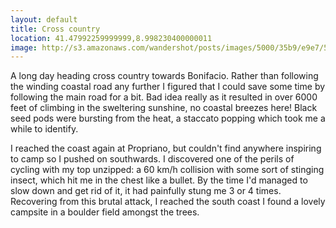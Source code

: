 ```yaml
---
layout: default
title: Cross country
location: 41.47992259999999,8.998230400000011
image: http://s3.amazonaws.com/wandershot/posts/images/5000/35b9/e9e7/5500/0200/006f/original/7-8.jpg?1342191033
---
```

A long day heading cross country towards Bonifacio. Rather than following the winding coastal road any further I figured that I could save some time by following the main road for a bit. Bad idea really as it resulted in over 6000 feet of climbing in the sweltering sunshine, no coastal breezes here! Black seed pods were bursting from the heat, a staccato popping which took me a while to identify.

I reached the coast again at Propriano, but couldn't find anywhere inspiring to camp so I pushed on southwards. I discovered one of the perils of cycling with my top unzipped: a 60 km/h collision with some sort of stinging insect, which hit me in the chest like a bullet. By the time I'd managed to slow down and get rid of it, it had painfully stung me 3 or 4 times. Recovering from this brutal attack, I reached the south coast I found a lovely campsite in a boulder field amongst the trees.